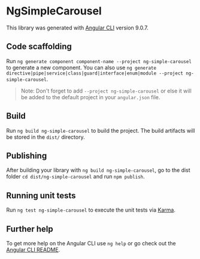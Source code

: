 # NgSimpleCarousel

This library was generated with [Angular CLI](https://github.com/angular/angular-cli) version 9.0.7.

## Code scaffolding

Run `ng generate component component-name --project ng-simple-carousel` to generate a new component. You can also use `ng generate directive|pipe|service|class|guard|interface|enum|module --project ng-simple-carousel`.
> Note: Don't forget to add `--project ng-simple-carousel` or else it will be added to the default project in your `angular.json` file. 

## Build

Run `ng build ng-simple-carousel` to build the project. The build artifacts will be stored in the `dist/` directory.

## Publishing

After building your library with `ng build ng-simple-carousel`, go to the dist folder `cd dist/ng-simple-carousel` and run `npm publish`.

## Running unit tests

Run `ng test ng-simple-carousel` to execute the unit tests via [Karma](https://karma-runner.github.io).

## Further help

To get more help on the Angular CLI use `ng help` or go check out the [Angular CLI README](https://github.com/angular/angular-cli/blob/master/README.md).
